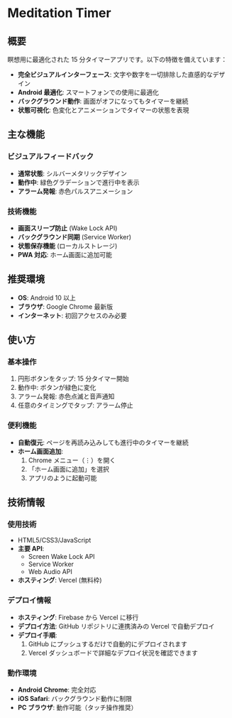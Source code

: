 # Meditation Timer

## 概要

瞑想用に最適化された 15 分タイマーアプリです。以下の特徴を備えています：

- **完全ビジュアルインターフェース**: 文字や数字を一切排除した直感的なデザイン
- **Android 最適化**: スマートフォンでの使用に最適化
- **バックグラウンド動作**: 画面がオフになってもタイマーを継続
- **状態可視化**: 色変化とアニメーションでタイマーの状態を表現

## 主な機能

### ビジュアルフィードバック

- **通常状態**: シルバーメタリックデザイン
- **動作中**: 緑色グラデーションで進行中を表示
- **アラーム発報**: 赤色パルスアニメーション

### 技術機能

- **画面スリープ防止** (Wake Lock API)
- **バックグラウンド同期** (Service Worker)
- **状態保存機能** (ローカルストレージ)
- **PWA 対応**: ホーム画面に追加可能

## 推奨環境

- **OS**: Android 10 以上
- **ブラウザ**: Google Chrome 最新版
- **インターネット**: 初回アクセスのみ必要

## 使い方

### 基本操作

1. 円形ボタンをタップ: 15 分タイマー開始
2. 動作中: ボタンが緑色に変化
3. アラーム発報: 赤色点滅と音声通知
4. 任意のタイミングでタップ: アラーム停止

### 便利機能

- **自動復元**: ページを再読み込みしても進行中のタイマーを継続
- **ホーム画面追加**:
  1. Chrome メニュー（⋮）を開く
  2. 「ホーム画面に追加」を選択
  3. アプリのように起動可能

## 技術情報

### 使用技術

- HTML5/CSS3/JavaScript
- **主要 API**:
  - Screen Wake Lock API
  - Service Worker
  - Web Audio API
- **ホスティング**: Vercel (無料枠)

### デプロイ情報

- **ホスティング**: Firebase から Vercel に移行
- **デプロイ方法**: GitHub リポジトリに連携済みの Vercel で自動デプロイ
- **デプロイ手順**:
  1. GitHub にプッシュするだけで自動的にデプロイされます
  2. Vercel ダッシュボードで詳細なデプロイ状況を確認できます

### 動作環境

- **Android Chrome**: 完全対応
- **iOS Safari**: バックグラウンド動作に制限
- **PC ブラウザ**: 動作可能（タッチ操作推奨）
